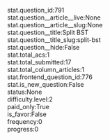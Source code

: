 stat.question_id:791  
stat.question__article__live:None  
stat.question__article__slug:None  
stat.question__title:Split BST  
stat.question__title_slug:split-bst  
stat.question__hide:False  
stat.total_acs:1  
stat.total_submitted:17  
stat.total_column_articles:1  
stat.frontend_question_id:776  
stat.is_new_question:False  
status:None  
difficulty.level:2  
paid_only:True  
is_favor:False  
frequency:0  
progress:0  

